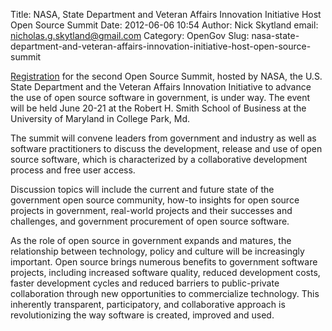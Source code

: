 Title: NASA, State Department and Veteran Affairs Innovation Initiative Host Open Source Summit
Date: 2012-06-06 10:54
Author: Nick Skytland
email: nicholas.g.skytland@gmail.com
Category: OpenGov
Slug: nasa-state-department-and-veteran-affairs-innovation-initiative-host-open-source-summit

[Registration][] for the second Open Source Summit, hosted by NASA, the
U.S. State Department and the Veteran Affairs Innovation Initiative to
advance the use of open source software in government, is under way. The
event will be held June 20-21 at the Robert H. Smith School of Business
at the University of Maryland in College Park, Md.

The summit will convene leaders from government and industry as well as
software practitioners to discuss the development, release and use of
open source software, which is characterized by a collaborative
development process and free user access.

Discussion topics will include the current and future state of the
government open source community, how-to insights for open source
projects in government, real-world projects and their successes and
challenges, and government procurement of open source software.

As the role of open source in government expands and matures, the
relationship between technology, policy and culture will be increasingly
important. Open source brings numerous benefits to government software
projects, including increased software quality, reduced development
costs, faster development cycles and reduced barriers to public-private
collaboration through new opportunities to commercialize technology.
This inherently transparent, participatory, and collaborative approach
is revolutionizing the way software is created, improved and used.

  [Registration]: http://open.nasa.gov/summit
